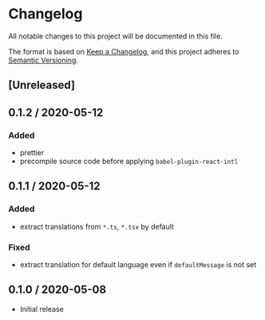 # Changelog
All notable changes to this project will be documented in this file.

The format is based on [Keep a Changelog](https://keepachangelog.com/en/1.0.0/),
and this project adheres to [Semantic Versioning](https://semver.org/spec/v2.0.0.html).

## [Unreleased]

## 0.1.2 / 2020-05-12

### Added

* prettier
* precompile source code before applying `babel-plugin-react-intl`

## 0.1.1 / 2020-05-12

### Added

* extract translations from `*.ts`, `*.tsx` by default

### Fixed

* extract translation for default language even if `defaultMessage` is not set

## 0.1.0 / 2020-05-08

* Initial release
